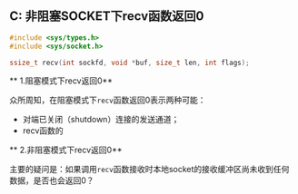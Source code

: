## C: 非阻塞SOCKET下recv函数返回0

```c
#include <sys/types.h>
#include <sys/socket.h>

ssize_t recv(int sockfd, void *buf, size_t len, int flags);
```

** 1.阻塞模式下recv返回0**

众所周知，在阻塞模式下`recv`函数返回0表示两种可能：

* 对端已关闭（shutdown）连接的发送通道；
* recv函数的

** 2.非阻塞模式下recv返回0**

主要的疑问是：如果调用`recv`函数接收时本地socket的接收缓冲区尚未收到任何数据，是否也会返回0？



